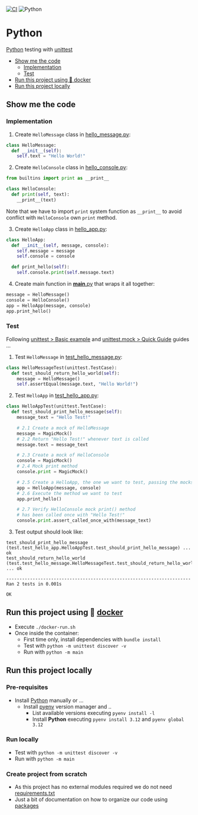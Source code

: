 [![CI](https://github.com/rogervinas/tests-everywhere/actions/workflows/python.yml/badge.svg)](https://github.com/rogervinas/tests-everywhere/actions/workflows/python.yml)
![Python](https://img.shields.io/badge/Python-3.12-blue?labelColor=black)

# Python

[Python](https://www.python.org/) testing with [unittest](https://docs.python.org/3/library/unittest.html)

- [Show me the code](#show-me-the-code)
  - [Implementation](#implementation)
  - [Test](#test)
- [Run this project using 🐳 docker](#run-this-project-using--docker)
- [Run this project locally](#run-this-project-locally)

## Show me the code

### Implementation

1. Create `HelloMessage` class in [hello_message.py](main/hello_message.py):

```python
class HelloMessage:
  def __init__(self):
    self.text = "Hello World!"
```

2. Create `HelloConsole` class in [hello_console.py](main/hello_console.py):

```python
from builtins import print as __print__

class HelloConsole:
  def print(self, text):
    __print__(text)
```

Note that we have to import `print` system function as `__print__` to avoid conflict with `HelloConsole` own `print` method.

3. Create `HelloApp` class in [hello_app.py](main/hello_app.py):

```python
class HelloApp:
  def __init__(self, message, console):
    self.message = message
    self.console = console

  def print_hello(self):
    self.console.print(self.message.text)
```

4. Create main function in [**main**.py](main/__main__.py) that wraps it all together:

```python
message = HelloMessage()
console = HelloConsole()
app = HelloApp(message, console)
app.print_hello()
```

### Test

Following [unittest > Basic example](https://docs.python.org/3/library/unittest.html#basic-example) and [unittest.mock > Quick Guide](https://docs.python.org/3/library/unittest.mock.html#quick-guide) guides ...

1. Test `HelloMessage` in [test_hello_message.py](test/test_hello_message.py):

```python
class HelloMessageTest(unittest.TestCase):
  def test_should_return_hello_world(self):
    message = HelloMessage()
    self.assertEqual(message.text, "Hello World!")
```

2. Test `HelloApp` in [test_hello_app.py](test/test_hello_app.py):

```python
class HelloAppTest(unittest.TestCase):
  def test_should_print_hello_message(self):
    message_text = "Hello Test!"

    # 2.1 Create a mock of HelloMessage
    message = MagicMock()
    # 2.2 Return "Hello Test!" whenever text is called
    message.text = message_text

    # 2.3 Create a mock of HelloConsole
    console = MagicMock()
    # 2.4 Mock print method
    console.print = MagicMock()

    # 2.5 Create a HelloApp, the one we want to test, passing the mocks
    app = HelloApp(message, console)
    # 2.6 Execute the method we want to test
    app.print_hello()

    # 2.7 Verify HelloConsole mock print() method
    # has been called once with "Hello Test!"
    console.print.assert_called_once_with(message_text)
```

3. Test output should look like:

```
test_should_print_hello_message (test.test_hello_app.HelloAppTest.test_should_print_hello_message) ... ok
test_should_return_hello_world (test.test_hello_message.HelloMessageTest.test_should_return_hello_world) ... ok

----------------------------------------------------------------------
Ran 2 tests in 0.001s

OK
```

## Run this project using 🐳 [docker](https://www.docker.com/)

- Execute `./docker-run.sh`
- Once inside the container:
  - First time only, install dependencies with `bundle install`
  - Test with `python -m unittest discover -v`
  - Run with `python -m main`

## Run this project locally

### Pre-requisites

- Install [Python](https://www.python.org/downloads/) manually or ...
  - Install [pyenv](https://github.com/pyenv/pyenv) version manager and ..
    - List available versions executing `pyenv install -l`
    - Install **Python** executing `pyenv install 3.12` and `pyenv global 3.12`

### Run locally

- Test with `python -m unittest discover -v`
- Run with `python -m main`

### Create project from scratch

- As this project has no external modules required we do not need [requirements.txt](https://pip.pypa.io/en/stable/reference/requirements-file-format/)
- Just a bit of documentation on how to organize our code using [packages](https://docs.python.org/3/tutorial/modules.html#packages)
